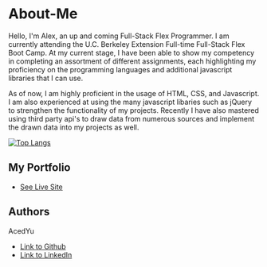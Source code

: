 # About-Me
Hello, I'm Alex, an up and coming Full-Stack Flex Programmer. I am currently attending the U.C. Berkeley Extension Full-time Full-Stack Flex Boot Camp. At my current stage, I have been able to show my competency in completing an assortment of different assignments, each highlighting my proficiency on the programming languages and additional javascript libraries that I can use.

As of now, I am highly proficient in the usage of HTML, CSS, and Javascript. I am also experienced at using the many javascript libaries such as jQuery to strengthen the functionality of my projects. Recently I have also mastered using third party api's to draw data from numerous sources and implement the drawn data into my projects as well.

[![Top Langs](https://github-readme-stats.vercel.app/api/top-langs/?username=AcedYu&layout=compact)](https://github.com/AcedYu/github-readme-stats)

## My Portfolio

* [See Live Site](https://acedyu.github.io/my-portfolio/)

## Authors
AcedYu
- [Link to Github](https://github.com/AcedYu)
- [Link to LinkedIn](https://www.linkedin.com/in/alex-yu-3712811b9/)